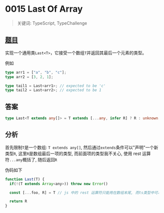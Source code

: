 # 0015 Last Of Array

> 关键词: TypeScript, TypeChallenge

## [题目](https://github.com/type-challenges/type-challenges/blob/master/questions/15-medium-last/README.zh-CN.md)

实现一个通用类`Last<T>`，它接受一个数组`T`并返回其最后一个元素的类型。

例如

```ts
type arr1 = ["a", "b", "c"];
type arr2 = [3, 2, 1];

type tail1 = Last<arr1>; // expected to be 'c'
type tail2 = Last<arr2>; // expected to be 1
```

## 答案

```ts
type Last<T extends any[]> = T extends [...any, infer R] ? R : unknown;
```

## 分析

首先限制`T`是一个数组: `T extends any[]`, 然后通过`extends`条件可以"声明"一个新类型`R`,
这里`R`是数组最后一项的类型, 而前面项的类型我不关心, 使用 rest 运算符`...any`概括了, 随后返回`R`

伪码如下

```js
function Last(T) {
  if(!(T extends Array<any>)) throw new Error()

  const [...foo, R] = T // js 中的 rest 运算符只能用在数组末尾, 而ts类型中可以用在开头

  return R
}
```
